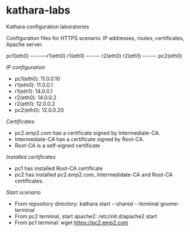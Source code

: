 # kathara-labs
Kathara configuration laboratories

Configuration files for HTTPS scenario: IP addresses, routes, certificates, Apache server.

pc1(eth0) -------r1(eth0)  r1(eth1) ------ r2(eth0) r2(eth1) ------ pc2(eth0)

*IP configuration*
  - pc1(eth0): 11.0.0.10    
  - r1(eth0): 11.0.0.1  
  - r1(eth1): 14.0.0.1     
  - r2(eth0): 14.0.0.2   
  - r2(eth1): 12.0.0.2
  - pc2(eth0): 12.0.0.20

*Certificates*
  - pc2.emp2.com has a certificate signed by Intermediate-CA.
  - Intermediate-CA has a certificate signed by Root-CA.
  - Root-CA is a self-signed certificate

*Installed certificates*
  - pc1 has installed Root-CA certificate
  - pc2 has installed pc2.emp2.com, Intermedidate-CA and Root-CA certificates.

*Start scenario*
   - From repository directory: kathara start --shared --terminal gnome-terminal
   - From pc2 terminal, start apache2: /etc/init.d/apache2 start
   - From pc1 terminal: wget https://pc2.emp2.com
